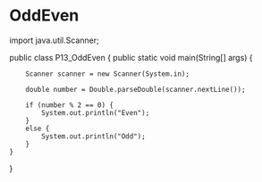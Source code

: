 # OddEven
import java.util.Scanner;

public class P13_OddEven {
    public static void main(String[] args) {

        Scanner scanner = new Scanner(System.in);

        double number = Double.parseDouble(scanner.nextLine());

        if (number % 2 == 0) {
            System.out.println("Even");
        }
        else {
            System.out.println("Odd");
        }
    }
}
